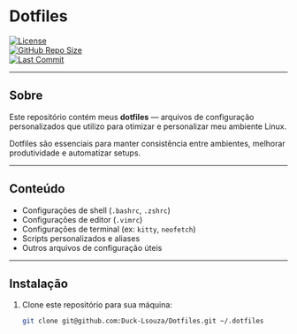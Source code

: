 # Dotfiles

[![License](https://img.shields.io/badge/license-MIT-blue.svg)](LICENSE)  
[![GitHub Repo Size](https://img.shields.io/github/repo-size/Duck-Lsouza/Dotfiles)](https://github.com/Duck-Lsouza/Dotfiles)  
[![Last Commit](https://img.shields.io/github/last-commit/Duck-Lsouza/Dotfiles)](https://github.com/Duck-Lsouza/Dotfiles/commits/main)

---

## Sobre

Este repositório contém meus **dotfiles** — arquivos de configuração personalizados que utilizo para otimizar e personalizar meu ambiente Linux.  

Dotfiles são essenciais para manter consistência entre ambientes, melhorar produtividade e automatizar setups.

---

## Conteúdo

- Configurações de shell (`.bashrc`, `.zshrc`)  
- Configurações de editor (`.vimrc`)  
- Configurações de terminal (ex: `kitty`, `neofetch`)  
- Scripts personalizados e aliases  
- Outros arquivos de configuração úteis

---

## Instalação

1. Clone este repositório para sua máquina:

   ```bash
   git clone git@github.com:Duck-Lsouza/Dotfiles.git ~/.dotfiles

